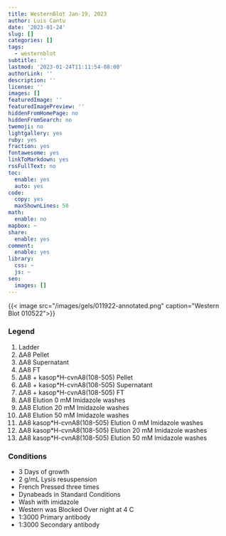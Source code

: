 ```yaml
---
title: WesternBlot Jan-19, 2023
author: Luis Cantu
date: '2023-01-24'
slug: []
categories: []
tags:
  - westernblot
subtitle: ''
lastmod: '2023-01-24T11:11:54-08:00'
authorLink: ''
description: ''
license: ''
images: []
featuredImage: ''
featuredImagePreview: ''
hiddenFromHomePage: no
hiddenFromSearch: no
twemoji: no
lightgallery: yes
ruby: yes
fraction: yes
fontawesome: yes
linkToMarkdown: yes
rssFullText: no
toc:
  enable: yes
  auto: yes
code:
  copy: yes
  maxShownLines: 50
math:
  enable: no
mapbox: ~
share:
  enable: yes
comment:
  enable: yes
library:
  css: ~
  js: ~
seo:
  images: []
---
```


<!--more-->

{{< image src="/images/gels/011922-annotated.png" caption="Western Blot 010522">}}

### Legend
1. Ladder
2. ΔA8 Pellet
3. ΔA8 Supernatant 
4. ΔA8 FT
5. ΔA8  + kasop*H-cvnA8(108-505) Pellet
6. ΔA8  + kasop*H-cvnA8(108-505) Supernatant
7. ΔA8  + kasop*H-cvnA8(108-505) FT
8. ΔA8 Elution 0 mM Imidazole washes
9. ΔA8 Elution 20 mM Imidazole washes
10. ΔA8 Elution 50 mM Imidazole washes
11. ΔA8 kasop*H-cvnA8(108-505) Elution 0 mM Imidazole washes
12. ΔA8 kasop*H-cvnA8(108-505) Elution 20 mM Imidazole washes
13. ΔA8 kasop*H-cvnA8(108-505) Elution 50 mM Imidazole washes

### Conditions
* 3 Days of growth
* 2 g/mL Lysis resuspension
* French Pressed three times
* Dynabeads in Standard Conditions
* Wash with imidazole
* Western was Blocked Over night at 4 C
* 1:3000 Primary antibody
* 1:3000 Secondary antibody